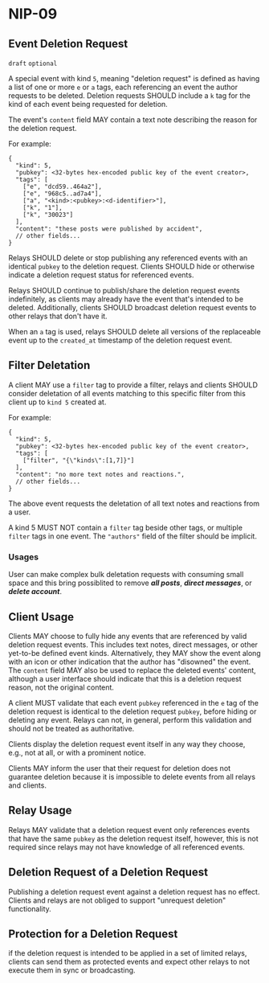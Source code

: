 NIP-09
======

Event Deletion Request
----------------------

`draft` `optional`

A special event with kind `5`, meaning "deletion request" is defined as having a list of one or more `e` or `a` tags, each referencing an event the author requests to be deleted. Deletion requests SHOULD include a `k` tag for the kind of each event being requested for deletion.

The event's `content` field MAY contain a text note describing the reason for the deletion request.

For example:

```jsonc
{
  "kind": 5,
  "pubkey": <32-bytes hex-encoded public key of the event creator>,
  "tags": [
    ["e", "dcd59..464a2"],
    ["e", "968c5..ad7a4"],
    ["a", "<kind>:<pubkey>:<d-identifier>"],
    ["k", "1"],
    ["k", "30023"]
  ],
  "content": "these posts were published by accident",
  // other fields...
}
```

Relays SHOULD delete or stop publishing any referenced events with an identical `pubkey` to the deletion request.  Clients SHOULD hide or otherwise indicate a deletion request status for referenced events.

Relays SHOULD continue to publish/share the deletion request events indefinitely, as clients may already have the event that's intended to be deleted. Additionally, clients SHOULD broadcast deletion request events to other relays that don't have it.

When an `a` tag is used, relays SHOULD delete all versions of the replaceable event up to the `created_at` timestamp of the deletion request event.

## Filter Deletation

A client MAY use a `filter` tag to provide a filter, relays and clients SHOULD consider deletation of all events matching to this specific filter from this client up to `kind 5` created at.

For example:
```jsonc
{
  "kind": 5,
  "pubkey": <32-bytes hex-encoded public key of the event creator>,
  "tags": [
    ["filter", "{\"kinds\":[1,7]}"]
  ],
  "content": "no more text notes and reactions.",
  // other fields...
}
```

The above event requests the deletation of all text notes and reactions from a user.

A kind 5 MUST NOT contain a `filter` tag beside other tags, or multiple `filter` tags in one event. The `"authors"` field of the filter should be implicit.

### Usages

User can make complex bulk deletation requests with consuming small space and this bring possiblited to remove ***all posts***, ***direct messages***, or ***delete account***.

## Client Usage

Clients MAY choose to fully hide any events that are referenced by valid deletion request events.  This includes text notes, direct messages, or other yet-to-be defined event kinds.  Alternatively, they MAY show the event along with an icon or other indication that the author has "disowned" the event.  The `content` field MAY also be used to replace the deleted events' content, although a user interface should indicate that this is a deletion request reason, not the original content.

A client MUST validate that each event `pubkey` referenced in the `e` tag of the deletion request is identical to the deletion request `pubkey`, before hiding or deleting any event.  Relays can not, in general, perform this validation and should not be treated as authoritative.

Clients display the deletion request event itself in any way they choose, e.g., not at all, or with a prominent notice.

Clients MAY inform the user that their request for deletion does not guarantee deletion because it is impossible to delete events from all relays and clients.

## Relay Usage

Relays MAY validate that a deletion request event only references events that have the same `pubkey` as the deletion request itself, however, this is not required since relays may not have knowledge of all referenced events.

## Deletion Request of a Deletion Request

Publishing a deletion request event against a deletion request has no effect.  Clients and relays are not obliged to support "unrequest deletion" functionality.

## Protection for a Deletion Request

if the deletion request is intended to be applied in a set of limited relays, clients can send them as protected events and expect other relays to not execute them in sync or broadcasting.
